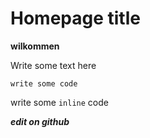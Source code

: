 Homepage title
==============

**wilkommen**

Write some text here

    write some code

write some `inline` code

***edit on github***
